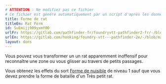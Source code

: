 ```yaml
---
# ATTENTION : Ne modifiez pas ce fichier
# Ce fichier est généré automatiquement par un script d'après les données du module Foundry VTT officiel et de sa traduction
title: Forme de rat
titleEn: Rat Form
id: SuEmijj909yxmYOO
urlFr: https://gitlab.com/pathfinder-fr/foundryvtt-pathfinder2-fr/-/blob/master/data/feats/SuEmijj909yxmYOO.htm
urlEn: https://gitlab.com/hooking/foundry-vtt---pathfinder-2e/-/blob/master/packs/data/feats.db/rat-form.json
layout: dons
---
```

Vous pouvez vous transformer un un rat apparemment inoffensif pour reconnaître une zone ou vous glisser au travers de petits passages.

Vous obtenez les effets du sort [Forme de nuisible](../sorts/forme-de-nuisible.html) de niveau 1 sauf que vous devez prendre la forme de bataille d'un Très petit rat.
